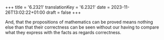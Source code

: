 +++
title = '6.2321'
translationKey = '6.2321'
date = 2023-11-26T13:02:22+01:00
draft = false
+++

And, that the propositions of mathematics can be proved means nothing else than that their correctness can be seen without our having to compare what they express with the facts as regards correctness.
